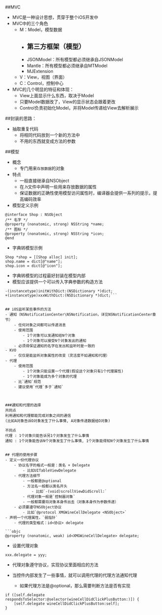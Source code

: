 ##MVC
- MVC是一种设计思想，贯穿于整个iOS开发中
- MVC中的三个角色
    - M：Model，模型数据
        - ## 第三方框架（模型）
         - JSONModel：所有模型都必须继承自JSONModel
         - Mantle：所有模型都必须继承自MTModel
         - MJExtension
    - V：View，视图（界面）
    - C：Control，控制中心
- MVC的几个明显的特征和体现：
    - View上面显示什么东西，取决于Model
    - 只要Model数据改了，View的显示状态会跟着更改
    - Control负责初始化Model，并将Model传递给View去解析展示

##封装的思路：
- 抽取重复代码
    - 将相同代码放到一个新的方法中
    - 不用的东西就变成方法的参数

##模型
- 概念
    - 专门用来`存放数据`的对象
- 特点
    - 一般直接继承自NSObject
    - 在.h文件中声明一些用来存放数据的属性
    - 保证数据的正确性使用模型访问属性时，编译器会提供一系列的提示，提高编码效率
- 模型定义示例
```objc
@interface Shop : NSObject
/** 名字 */
@property (nonatomic, strong) NSString *name;
/** 图标 */
@property (nonatomic, strong) NSString *icon;
@end
```
- 字典转模型示例
```objc
Shop *shop = [[Shop alloc] init];
shop.name = dict[@"name"];
shop.icon = dict[@"icon"];
```
- 字典转模型的过程最好封装在模型内部
- 模型应该提供一个可以传入字典参数的构造方法
```objc
-(instancetype)initWithDict:(NSDictionary *)dict;
+(instancetype)xxxWithDict:(NSDictionary *)dict;```


## iOS监听某些事件的方法
- 通知（NSNotificationCenter\NSNotification，详见NSNotificationCenter章节）
    - 任何对象之间都可以传递消息
    - 使用范围
        - 1个对象可以发通知给N个对象
        - 1个对象可以接受N个对象发出的通知
    - 必须得保证通知的名字在发出和监听时是一致的
- KVO
    - 仅仅是能监听对象属性的改变（灵活度不如通知和代理）
- 代理
    - 使用范围
        - 1个对象只能设置一个代理(假设这个对象只有1个代理属性)
        - 1个对象能成为多个对象的代理
    - 比`通知`规范
    - 建议使用`代理`多于`通知`



###通知和代理的选择
共同点
利用通知和代理都能完成对象之间的通信
(比如A对象告诉D对象发生了什么事情, A对象传递数据给D对象)

不同点
代理 : 1个对象只能告诉另1个对象发生了什么事情
通知 : 1个对象能告诉N个对象发生了什么事情, 1个对象能得知N个对象发生了什么事情


## 代理的使用步骤
- 定义一份代理协议
    - 协议名字的格式一般是：类名 + Delegate
        - 比如UITableViewDelegate
    - 代理方法细节
        - 一般都是@optional
        - 方法名一般都以类名开头
            - 比如`-(void)scrollViewDidScroll:`
        - 代理对象一般是`控制器对象`
        - 一般都需要将对象本身传出去（对象本身作为参数传递）
    - 必须要遵守NSObject协议
        - 比如`@protocol XMGWineCellDelegate <NSObject>`
- 声明一个代理属性，`弱指针`
    - 代理的类型格式：id<协议> delegate

```objc
@property (nonatomic, weak) id<XMGWineCellDelegate> delegate;
```
- 设置代理对象

```objc
xxx.delegate = yyy;
```

- 代理对象遵守协议，实现协议里面相应的方法

- 当控件内部发生了一些事情，就可以调用代理的代理方法通知代理
    - 如果代理方法是@optional，那么需要判断方法是否有实现

```objc
if ([self.delegate respondsToSelector:@selector(wineCellDidClickPlusButton:)]) {
    [self.delegate wineCellDidClickPlusButton:self];
}
```
